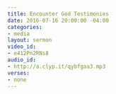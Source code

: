 ```yaml
---
title: Encounter God Testimonies
date: 2016-07-16 20:00:00 -04:00
categories:
- media
layout: sermon
video_id:
- e412Pn2RNs8
audio_id:
- http://a.clyp.it/qybfgaa3.mp3
verses:
- none
---
```


